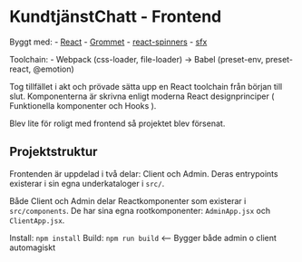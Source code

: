 # KundtjänstChatt - Frontend

Byggt med:
    - [React](https://reactjs.org/)
    - [Grommet](https://v2.grommet.io/)
    - [react-spinners](https://www.npmjs.com/package/react-spinners)
    - [sfx](https://material.io/design/sound/sound-resources.html)

Toolchain: 
    - Webpack (css-loader, file-loader) -> Babel (preset-env, preset-react, @emotion)

Tog tillfället i akt och prövade sätta upp en React toolchain från början till slut.
Komponenterna är skrivna enligt moderna React designprinciper ( Funktionella komponenter och Hooks ).

Blev lite för roligt med frontend så projektet blev försenat.

## Projektstruktur
Frontenden är uppdelad i två delar: Client och Admin.
Deras entrypoints existerar i sin egna underkataloger i `src/`.

Både Client och Admin delar Reactkomponenter som existerar i `src/components`.
De har sina egna rootkomponenter: `AdminApp.jsx` och `ClientApp.jsx`.

Install: `npm install`
Build: `npm run build` <-- Bygger både admin o client automagiskt